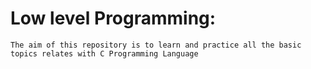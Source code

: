 # Low level Programming:
    The aim of this repository is to learn and practice all the basic topics relates with C Programming Language